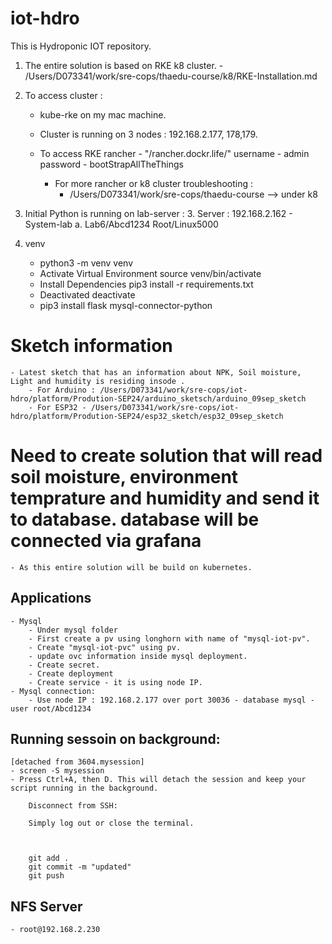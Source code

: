 # iot-hdro
This is Hydroponic IOT repository.

1. The entire solution is based on RKE k8 cluster.  - /Users/D073341/work/sre-cops/thaedu-course/k8/RKE-Installation.md
2. To access cluster :
    - kube-rke on my mac machine.
    - Cluster is running on 3 nodes : 192.168.2.177, 178,179.
    - To access RKE rancher - "/rancher.dockr.life/"
        username - admin
        password - bootStrapAllTheThings

        - For more rancher or k8 cluster troubleshooting :
            - /Users/D073341/work/sre-cops/thaedu-course --> under k8
3. Initial Python is running on lab-server : 
        3. Server : 192.168.2.162 - System-lab
            a. Lab6/Abcd1234
                Root/Linux5000

4.  venv
    - python3 -m venv venv
    - Activate Virtual Environment
        source venv/bin/activate
    - Install Dependencies
        pip3 install -r requirements.txt
    - Deactivated
        deactivate
    - pip3 install flask mysql-connector-python


# Sketch information
    - Latest sketch that has an information about NPK, Soil moisture, Light and humidity is residing insode .
        - For Arduino : /Users/D073341/work/sre-cops/iot-hdro/platform/Prodution-SEP24/arduino_sketsch/arduino_09sep_sketch
        - For ESP32 - /Users/D073341/work/sre-cops/iot-hdro/platform/Prodution-SEP24/esp32_sketch/esp32_09sep_sketch

        
# Need to create solution that will read soil moisture, environment temprature and humidity and send it to database. database will be connected via grafana
    - As this entire solution will be build on kubernetes.
    

## Applications
    - Mysql
        - Under mysql folder
        - First create a pv using longhorn with name of "mysql-iot-pv".
        - Create "mysql-iot-pvc" using pv.
        - update ovc information inside mysql deployment. 
        - Create secret.
        - Create deployment
        - Create service - it is using node IP.
    - Mysql connection:
        - Use node IP : 192.168.2.177 over port 30036 - database mysql - user root/Abcd1234

## Running sessoin on background: 
    [detached from 3604.mysession]
    - screen -S mysession
    - Press Ctrl+A, then D. This will detach the session and keep your script running in the background.

        Disconnect from SSH:

        Simply log out or close the terminal.



        git add .
        git commit -m "updated"
        git push

## NFS Server
    - root@192.168.2.230     
